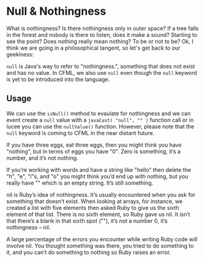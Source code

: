# Null & Nothingness

What is nothingness? Is there nothingness only in outer space? If a tree falls in the forest and nobody is there to listen, does it make a sound? Starting to see the point? Does nothing really mean nothing? To be or not to be? Ok, I think we are going in a philosophical tangent, so let's get back to our geekiness:

`null` is Java's way to refer to "nothingness.", something that does not exist and has no value.  In CFML, we also use `null` even though the `null` keyword is yet to be introduced into the language.  

## Usage

We can use the `isNull()` method to evaulate for nothingness and we can event create a `null` value with a `javaCast( "null", "" )` function call or in lucee you can use the `nullValue()` function.  However, please note that the `null` keyword is coming to CFML in the near distant future.

If you have three eggs, eat three eggs, then you might think you have "nothing", but in terms of eggs you have "0". Zero is something, it’s a number, and it’s not nothing.

If you’re working with words and have a string like "hello" then delete the "h", "e", "l"s, and "o" you might think you’d end up with nothing, but you really have "" which is an empty string. It’s still something.

nil is Ruby’s idea of nothingness. It’s usually encountered when you ask for something that doesn’t exist. When looking at arrays, for instance, we created a list with five elements then asked Ruby to give us the sixth element of that list. There is no sixth element, so Ruby gave us nil. It isn’t that there’s a blank in that sixth spot (""), it’s not a number 0, it’s nothingness – nil.

A large percentage of the errors you encounter while writing Ruby code will involve nil. You thought something was there, you tried to do something to it, and you can’t do something to nothing so Ruby raises an error.